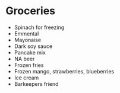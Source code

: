 # Groceries

- Spinach for freezing
- Emmental
- Mayonaise
- Dark soy sauce
- Pancake mix
- NA beer
- Frozen fries
- Frozen mango, strawberries, blueberries
- Ice cream
- Barkeepers friend
